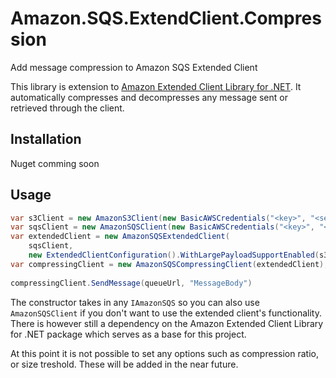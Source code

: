 # Amazon.SQS.ExtendClient.Compression
Add message compression to Amazon SQS Extended Client

This library is extension to [Amazon Extended Client Library for .NET](https://github.com/raol/amazon-sqs-net-extended-client-lib). 
It automatically compresses and decompresses any message sent or retrieved through the client.

## Installation

Nuget comming soon

## Usage

```csharp
var s3Client = new AmazonS3Client(new BasicAWSCredentials("<key>", "<secret>"), "<region>")
var sqsClient = new AmazonSQSClient(new BasicAWSCredentials("<key>", "<secret>"), "<region>");
var extendedClient = new AmazonSQSExtendedClient(
    sqsClient, 
    new ExtendedClientConfiguration().WithLargePayloadSupportEnabled(s3Client, "<s3bucketname>"));
var compressingClient = new AmazonSQSCompressingClient(extendedClient);    
    
compressingClient.SendMessage(queueUrl, "MessageBody")
```

The constructor takes in any `IAmazonSQS` so you can also use `AmazonSQSClient` if you don't want to use the extended client's functionality.
There is however still a dependency on the Amazon Extended Client Library for .NET package which serves as a base for this project.

At this point it is not possible to set any options such as compression ratio, or size treshold. These will be added in the near future. 
